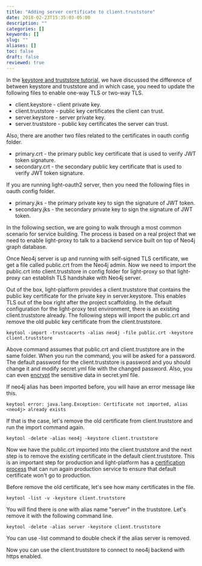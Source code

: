 ```yaml
---
title: "Adding server certificate to client.truststore"
date: 2018-02-23T15:35:03-05:00
description: ""
categories: []
keywords: []
slug: ""
aliases: []
toc: false
draft: false
reviewed: true
---
```


In the [keystore and truststore tutorial][], we have discussed the difference of between keystore and truststore and in which case, you need to update the following files to enable one-way TLS or two-way TLS. 

* client.keystore - client private key.
* client.truststore - public key certificates the client can trust. 
* server.keystore - server private key.
* server.truststore - public key certificates the server can trust.

Also, there are another two files related to the certificates in oauth config folder. 

* primary.crt - the primary public key certificate that is used to verify JWT token signature.
* secondary.crt - the secondary public key certificate that is used to verify JWT token signature.

If you are running light-oauth2 server, then you need the following files in oauth config folder.

* primary.jks - the primary private key to sign the signature of JWT token.
* secondary.jks - the secondary private key to sign the signature of JWT token.


In the following section, we are going to walk through a most common scenario for service building. The process is based on a real project that we need to enable light-proxy to talk to a backend service built on top of Neo4j graph database. 

Once Neo4j server is up and running with self-signed TLS certificate, we get a file called public.crt from the Neo4j admin. Now we need to import the public.crt into client.truststore in config folder for light-proxy so that light-proxy can establish TLS handshake with Neo4j server.


Out of the box, light-platform provides a client.truststore that contains the public key certificate for the private key in server.keystore. This enables TLS out of the box right after the project scaffolding. In the default configuration for the light-proxy test environment, there is an existing client.truststore already. The following steps will import the public.crt and remove the old public key certificate from the client.truststore.


```
keytool -import -trustcacerts -alias neo4j -file public.crt -keystore client.truststore
```

Above command assumes that public.crt and client.truststore are in the same folder. When you run the command, you will be asked for a password. The default password for the client.truststore is password and you should change it and modify secret.yml file with the changed password. Also, you
can even [encrypt][] the sensitive data in secret.yml file. 

If neo4j alias has been imported before, you will have an error message like this. 

```
keytool error: java.lang.Exception: Certificate not imported, alias <neo4j> already exists
```

If that is the case, let's remove the old certificate from client.truststore and run the import
command again. 

```
keytool -delete -alias neo4j -keystore client.truststore
```

Now we have the public.crt imported into the client.truststore and the next step is to remove the
existing certificate in the default client.truststore. This is an important step for production
and light-platform has a [certification process][] that can run again production service to ensure that default certificate won't go to production. 

 
Before remove the old certificate, let's see how many certificates in the file. 

```
keytool -list -v -keystore client.truststore
```

You will find there is one with alias name "server" in the truststore. Let's remove it with the
following command line. 

```
keytool -delete -alias server -keystore client.truststore
``` 

You can use -list command to double check if the alias server is removed.

Now you can use the client.truststore to connect to neo4j backend with https enabled. 


[keystore and truststore tutorial]: /tutorial/security/keystore-truststore/
[encrypt]: /tutorial/security/encrypt-decrypt/
[certification process]: https://github.com/networknt/light-portal/tree/master/api-certification
